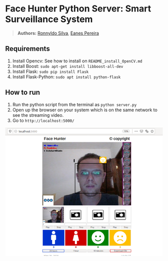 # Face Hunter Python Server: Smart Surveillance System

> **Authors:** 
> [Ronnyldo Silva](https://www.linkedin.com/in/ronnyldo-silva-200325145/), 
> [Eanes Pereira](https://www.linkedin.com/in/eanes-pereira-987580111/)

## Requirements

1. Install Opencv: See how to install on `README_install_OpenCV.md`
2. Install Boost: `sudo apt-get install libboost-all-dev`
3. Install Flask: `sudo pip install Flask`
4. Install Flask-Python: `sudo apt install python-flask`

## How to run

1. Run the python script from the terminal as `python server.py`
2. Open up the browser on your system which is on the same network to see the streaming video.
3. Go to `http://localhost:5000/`

![](images/readme/readme.png)

